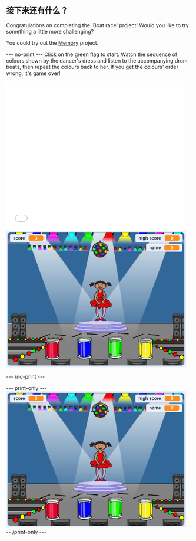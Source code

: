 ## 接下来还有什么？

Congratulations on completing the 'Boat race' project! Would you like to try something a little more challenging?

You could try out the [Memory](https://projects.raspberrypi.org/en/projects/memory?utm_source=pathway&utm_medium=whatnext&utm_campaign=projects) project.

\--- no-print \--- Click on the green flag to start. Watch the sequence of colours shown by the dancer's dress and listen to the accompanying drum beats, then repeat the colours back to her. If you get the colours' order wrong, it's game over!

<div class="scratch-preview">
  <iframe allowtransparency="true" width="485" height="402" src="//scratch.mit.edu/projects/embed/284452634/?autostart=false" frameborder="0" allowfullscreen scrolling="no" mark="crwd-mark"></iframe> <img src="images/memory-screenshot.png" />
</div>

\--- /no-print \---

\--- print-only \--- ![screenshot of finished game](images/memory-screenshot.png) \--- /print-only \---